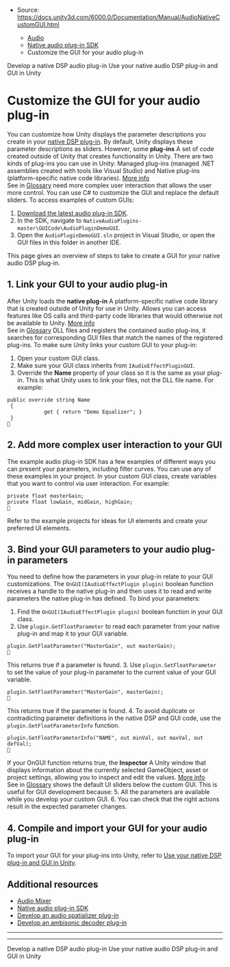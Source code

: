 * Source: https://docs.unity3d.com/6000.0/Documentation/Manual/AudioNativeCustomGUI.html

  * [Audio](https://docs.unity3d.com/6000.0/Documentation/Manual/Audio.html)
  * [Native audio plug-in SDK](https://docs.unity3d.com/6000.0/Documentation/Manual/AudioMixerNativeAudioPlugin.html)
  * Customize the GUI for your audio plug-in 


[](https://docs.unity3d.com/6000.0/Documentation/Manual/AudioNativeDSPPlugin.html)
Develop a native DSP audio plug-in
[](https://docs.unity3d.com/6000.0/Documentation/Manual/AudioNativePluginImport.html)
Use your native audio DSP plug-in and GUI in Unity
# Customize the GUI for your audio plug-in
You can customize how Unity displays the parameter descriptions you create in your [native DSP plug-in](https://docs.unity3d.com/6000.0/Documentation/Manual/AudioNativeDSPPlugin.html). By default, Unity displays these parameter descriptions as sliders. However, some **plug-ins** A set of code created outside of Unity that creates functionality in Unity. There are two kinds of plug-ins you can use in Unity: Managed plug-ins (managed .NET assemblies created with tools like Visual Studio) and Native plug-ins (platform-specific native code libraries). [More info](https://docs.unity3d.com/6000.0/Documentation/Manual/plug-ins.html)  
See in [Glossary](https://docs.unity3d.com/6000.0/Documentation/Manual/Glossary.html#Plug-in) need more complex user interaction that allows the user more control. 
You can use C# to customize the GUI and replace the default sliders. To access examples of custom GUIs:
  1. [Download the latest audio plug-in SDK](https://github.com/Unity-Technologies/NativeAudioPlugins).
  2. In the SDK, navigate to `NativeAudioPlugins-master\GUICode\AudioPluginDemoGUI`. 
  3. Open the `AudioPluginDemoGUI.sln` project in Visual Studio, or open the GUI files in this folder in another IDE. 


This page gives an overview of steps to take to create a GUI for your native audio DSP plug-in. 
## 1. Link your GUI to your audio plug-in
After Unity loads the **native plug-in** A platform-specific native code library that is created outside of Unity for use in Unity. Allows you can access features like OS calls and third-party code libraries that would otherwise not be available to Unity. [More info](https://docs.unity3d.com/6000.0/Documentation/Manual/plug-ins.html)  
See in [Glossary](https://docs.unity3d.com/6000.0/Documentation/Manual/Glossary.html#Nativeplug-in) DLL files and registers the contained audio plug-ins, it searches for corresponding GUI files that match the names of the registered plug-ins. 
To make sure Unity links your custom GUI to your plug-in:
  1. Open your custom GUI class.
  2. Make sure your GUI class inherits from `IAudioEffectPluginGUI`.
  3. Override the **Name** property of your class so it is the same as your plug-in. This is what Unity uses to link your files, not the DLL file name. For example:
```
public override string Name
 {
            get { return "Demo Equalizer"; }
 }

```



## 2. Add more complex user interaction to your GUI
The example audio plug-in SDK has a few examples of different ways you can present your parameters, including filter curves. You can use any of these examples in your project. 
In your custom GUI class, create variables that you want to control via user interaction. For example:
```
private float masterGain;
private float lowGain, midGain, highGain;

```

Refer to the example projects for ideas for UI elements and create your preferred UI elements.
## 3. Bind your GUI parameters to your audio plug-in parameters
You need to define how the parameters in your plug-in relate to your GUI customizations. The `OnGUI(IAudioEffectPlugin plugin)` boolean function receives a handle to the native plug-in and then uses it to read and write parameters the native plug-in has defined. To bind your parameters:
  1. Find the `OnGUI(IAudioEffectPlugin plugin)` boolean function in your GUI class.
  2. Use `plugin.GetFloatParameter` to read each parameter from your native plug-in and map it to your GUI variable. 
```
plugin.GetFloatParameter("MasterGain", out masterGain);

```

This returns true if a parameter is found. 
  3. Use `plugin.SetFloatParameter` to set the value of your plug-in parameter to the current value of your GUI variable. 
```
plugin.SetFloatParameter("MasterGain", masterGain);

```

This returns true if the parameter is found. 
  4. To avoid duplicate or contradicting parameter definitions in the native DSP and GUI code, use the `plugin.GetFloatParameterInfo` function.
```
plugin.GetFloatParameterInfo("NAME", out minVal, out maxVal, out defVal);

```

If your OnGUI function returns true, the **Inspector** A Unity window that displays information about the currently selected GameObject, asset or project settings, allowing you to inspect and edit the values. [More info](https://docs.unity3d.com/6000.0/Documentation/Manual/UsingTheInspector.html)  
See in [Glossary](https://docs.unity3d.com/6000.0/Documentation/Manual/Glossary.html#Inspector) shows the default UI sliders below the custom GUI. This is useful for GUI development because:
  5. All the parameters are available while you develop your custom GUI.
  6. You can check that the right actions result in the expected parameter changes.


## 4. Compile and import your GUI for your audio plug-in
To import your GUI for your plug-ins into Unity, refer to [Use your native DSP plug-in and GUI in Unity](https://docs.unity3d.com/6000.0/Documentation/Manual/AudioNativePluginImport.html). 
## Additional resources
  * [Audio Mixer](https://docs.unity3d.com/6000.0/Documentation/Manual/AudioMixer.html)
  * [Native audio plug-in SDK](https://docs.unity3d.com/6000.0/Documentation/Manual/AudioMixerNativeAudioPlugin.html)
  * [Develop an audio spatializer plug-in](https://docs.unity3d.com/6000.0/Documentation/Manual/AudioSpatializerSDK.html)
  * [Develop an ambisonic decoder plug-in](https://docs.unity3d.com/6000.0/Documentation/Manual/AudioDevelopAmbisonicDecoder.html)


* * *
* * *
[](https://docs.unity3d.com/6000.0/Documentation/Manual/AudioNativeDSPPlugin.html)
Develop a native DSP audio plug-in
[](https://docs.unity3d.com/6000.0/Documentation/Manual/AudioNativePluginImport.html)
Use your native audio DSP plug-in and GUI in Unity
